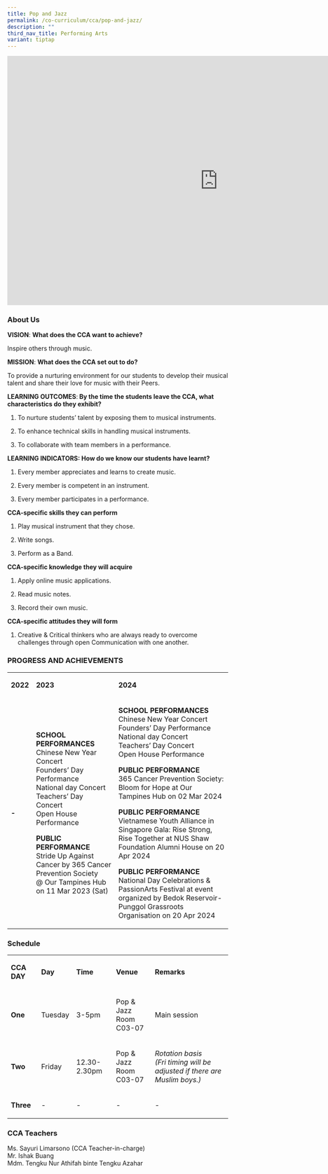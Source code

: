 ```yaml
---
title: Pop and Jazz
permalink: /co-curriculum/cca/pop-and-jazz/
description: ""
third_nav_title: Performing Arts
variant: tiptap
---
```

<div class="iframe-wrapper">
<iframe height="569" width="960" allowfullscreen="true" frameborder="0" src="https://docs.google.com/presentation/d/1Ok4oqk5ojsZwK5cFiW18_or49KJVY_OE6zOx5lYaBs4/embed?start=true&amp;loop=true&amp;delayms=3000"></iframe>
</div>
<h3>About Us</h3>
<p><strong>VISION</strong>: <strong>What does the CCA want to achieve?&nbsp;</strong>
</p>
<p>Inspire others through music.</p>
<p><strong>MISSION</strong>: <strong>What does the CCA set out to do?</strong>
</p>
<p>To provide a nurturing environment for our students to develop their musical
talent and share their love for music with their Peers.</p>
<p><strong>LEARNING OUTCOMES</strong>:<strong> By the time the students leave the CCA, what characteristics do they exhibit?</strong>
</p>
<ol data-tight="true" class="tight">
<li>
<p>To nurture students’ talent by exposing them to musical instruments.</p>
</li>
<li>
<p>To enhance technical skills in handling musical instruments.</p>
</li>
<li>
<p>To collaborate with team members in a performance.</p>
</li>
</ol>
<p><strong>LEARNING INDICATORS: How do we know our students have learnt?</strong>
</p>
<ol data-tight="true" class="tight">
<li>
<p>Every member appreciates and learns to create music.</p>
</li>
<li>
<p>Every member is competent in an instrument.</p>
</li>
<li>
<p>Every member participates in a performance.</p>
</li>
</ol>
<p><strong>CCA-specific skills they can perform</strong>
</p>
<ol data-tight="true" class="tight">
<li>
<p>Play musical instrument that they chose.</p>
</li>
<li>
<p>Write songs.</p>
</li>
<li>
<p>Perform as a Band.</p>
</li>
</ol>
<p><strong>CCA-specific knowledge they will acquire</strong>
</p>
<ol data-tight="true" class="tight">
<li>
<p>Apply online music applications.</p>
</li>
<li>
<p>Read music notes.</p>
</li>
<li>
<p>Record their own music.</p>
</li>
</ol>
<p><strong>CCA-specific attitudes they will form</strong>
</p>
<ol data-tight="true" class="tight">
<li>
<p>Creative &amp; Critical thinkers who are always ready to overcome challenges
through open Communication with one another.</p>
</li>
</ol>
<h3>PROGRESS AND ACHIEVEMENTS</h3>
<table style="minWidth: 75px">
<colgroup>
<col>
<col>
<col>
</colgroup>
<tbody>
<tr>
<td rowspan="1" colspan="1">
<p><strong>2022</strong>
</p>
</td>
<td rowspan="1" colspan="1">
<p><strong>2023</strong>
</p>
</td>
<td rowspan="1" colspan="1">
<p><strong>2024</strong>
</p>
</td>
</tr>
<tr>
<td rowspan="1" colspan="1">
<p><strong>-</strong>
</p>
</td>
<td rowspan="1" colspan="1">
<p><strong>SCHOOL PERFORMANCES<br></strong>Chinese New Year Concert
<br>Founders’ Day Performance
<br>National day Concert
<br>Teachers’ Day Concert
<br>Open House Performance</p>
<p><strong>PUBLIC PERFORMANCE<br></strong>Stride Up Against Cancer by 365
Cancer Prevention Society
<br>@ Our Tampines Hub on 11 Mar 2023 (Sat)</p>
</td>
<td rowspan="1" colspan="1">
<p><strong>SCHOOL PERFORMANCES<br></strong>Chinese New Year Concert
<br>Founders’ Day Performance
<br>National day Concert
<br>Teachers’ Day Concert
<br>Open House Performance</p>
<p><strong>PUBLIC PERFORMANCE</strong>
<br>365 Cancer Prevention Society: Bloom for Hope at Our Tampines Hub on 02
Mar 2024</p>
<p><strong>PUBLIC PERFORMANCE</strong>
<br>Vietnamese Youth Alliance in Singapore Gala: Rise Strong, Rise Together
at NUS Shaw Foundation Alumni House on 20 Apr 2024</p>
<p><strong>PUBLIC PERFORMANCE</strong>
<br>National Day Celebrations &amp; PassionArts Festival at event organized
by Bedok Reservoir-Punggol Grassroots Organisation on 20 Apr 2024</p>
</td>
</tr>
</tbody>
</table>
<h3>Schedule</h3>
<table style="minWidth: 125px">
<colgroup>
<col>
<col>
<col>
<col>
<col>
</colgroup>
<tbody>
<tr>
<td rowspan="1" colspan="1">
<p><strong>CCA DAY</strong>
</p>
</td>
<td rowspan="1" colspan="1">
<p><strong>Day</strong>
</p>
</td>
<td rowspan="1" colspan="1">
<p><strong>Time</strong>
</p>
</td>
<td rowspan="1" colspan="1">
<p><strong>Venue</strong>
</p>
</td>
<td rowspan="1" colspan="1">
<p><strong>Remarks</strong>
</p>
</td>
</tr>
<tr>
<td rowspan="1" colspan="1">
<p><strong>One</strong>
</p>
</td>
<td rowspan="1" colspan="1">
<p>Tuesday</p>
</td>
<td rowspan="1" colspan="1">
<p>3-5pm</p>
</td>
<td rowspan="1" colspan="1">
<p>Pop &amp; Jazz Room
<br>C03-07</p>
</td>
<td rowspan="1" colspan="1">
<p>Main session</p>
</td>
</tr>
<tr>
<td rowspan="1" colspan="1">
<p><strong>Two</strong>
</p>
</td>
<td rowspan="1" colspan="1">
<p>Friday</p>
</td>
<td rowspan="1" colspan="1">
<p>12.30-2.30pm</p>
</td>
<td rowspan="1" colspan="1">
<p>Pop &amp; Jazz Room
<br>C03-07</p>
</td>
<td rowspan="1" colspan="1">
<p><em>Rotation basis</em>
<br><em>(Fri timing will be adjusted if there are Muslim boys.)</em>
</p>
</td>
</tr>
<tr>
<td rowspan="1" colspan="1">
<p><strong>Three</strong>
</p>
</td>
<td rowspan="1" colspan="1">
<p>-</p>
</td>
<td rowspan="1" colspan="1">
<p>-</p>
</td>
<td rowspan="1" colspan="1">
<p>-</p>
</td>
<td rowspan="1" colspan="1">
<p>-</p>
</td>
</tr>
</tbody>
</table>
<h3>CCA Teachers</h3>
<p>Ms. Sayuri Limarsono (CCA Teacher-in-charge)
<br>Mr. Ishak Buang
<br>Mdm. Tengku Nur Athifah binte Tengku Azahar</p>